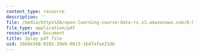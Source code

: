 ```yaml
---
content_type: resource
description: ''
file: /media/https%3A/open-learning-course-data-rc.s3.amazonaws.com/8-05-quantum-physics-ii-fall-2013/16bde348019239eb06131b47afae21db_r2NMWEsNcTs.pdf
file_type: application/pdf
resourcetype: Document
title: 3play pdf file
uid: 16bde348-0192-39eb-0613-1b47afae21db
---
```

